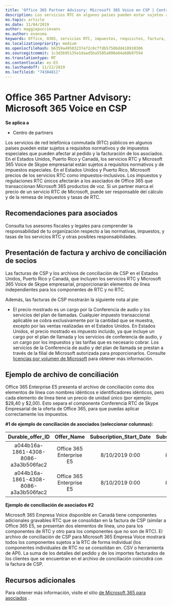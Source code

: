 ```yaml
---
title: 'Office 365 Partner Advisory: Microsoft 365 Voice en CSP | Centro de Partners'
description: Los servicios RTC en algunos países pueden estar sujetos a requisitos normativos y de impuestos especiales que pueden afectar al pedido y la facturación de los asociados.
ms.topic: article
ms.date: 11/04/2019
author: maggiepuccievans
ms.author: evansma
keywords: Office, O365, servicios RTC, impuestos, requisitos, factura, facturación
ms.localizationpriority: medium
ms.openlocfilehash: b6359a49503237e72c8cffdb5758bdd418910306
ms.sourcegitcommit: 1c3d3b95135e1daad5ba5585a090e84ab0b97594
ms.translationtype: MT
ms.contentlocale: es-ES
ms.lasthandoff: 11/22/2019
ms.locfileid: "74384811"
---
```

# <a name="office-365-partner-advisory-microsoft-365-voice-in-csp"></a>Office 365 Partner Advisory: Microsoft 365 Voice en CSP

**Se aplica a**

- Centro de partners  

Los servicios de red telefónica conmutada (RTC) públicos en algunos países pueden estar sujetos a requisitos normativos y de impuestos especiales que pueden afectar al pedido y la facturación de los asociados.  En el Estados Unidos, Puerto Rico y Canadá, los servicios RTC y Microsoft 365 Voice de Skype empresarial están sujetos a requisitos normativos y de impuestos especiales. En el Estados Unidos y Puerto Rico, Microsoft precios de los servicios RTC como impuestos-inclusivos.  Los impuestos y regulaciones RTC únicos afectarán a los asociados de Office 365 que transaccionan Microsoft 365 productos de voz.  Si un partner marca el precio de un servicio RTC de Microsoft, puede ser responsable del cálculo y de la remesa de impuestos y tasas de RTC.

## <a name="partner-recommendations"></a>Recomendaciones para asociados

Consulta tus asesores fiscales y legales para comprender la responsabilidad de tu organización respecto a las normativas, impuestos, y tasas de los servicios RTC y otras posibles responsabilidades.

## <a name="invoice-presentation-and-partner-reconciliation-file"></a>Presentación de factura y archivo de conciliación de socios

Las facturas de CSP y los archivos de conciliación de CSP en el Estados Unidos, Puerto Rico y Canadá, que incluyen los servicios RTC y Microsoft 365 Voice de Skype empresarial, proporcionarán elementos de línea independientes para los componentes de RTC y no RTC.

Además, las facturas de CSP mostrarán la siguiente nota al pie:

* El precio mostrado es un cargo por la Conferencia de audio y los servicios del plan de llamadas.  Cualquier impuesto transaccional aplicable se cobra exclusivamente por la cantidad que se muestra, excepto por las ventas realizadas en el Estados Unidos.  En Estados Unidos, el precio mostrado es impuesto incluido, ya que incluye un cargo por el plan de llamada y los servicios de conferencia de audio, y un cargo por los impuestos y las tarifas que es necesario cobrar.  Los servicios de la Conferencia de audio y del plan de llamada se prestan a través de la filial de Microsoft autorizada para proporcionarlos.  Consulte [licencias por volumen de Microsoft](https://go.microsoft.com/fwlink/?LinkId=690247) para obtener más información.

## <a name="reconciliation-file-example"></a>Ejemplo de archivo de conciliación

Office 365 Enterprise E5 presenta el archivo de conciliación como dos elementos de línea con nombres idénticos e identificadores idénticos, pero cada elemento de línea tiene un precio de unidad único (por ejemplo: $28,40 y $2,00). Esto separa el componente Conferencia RTC de Skype Empresarial de la oferta de Office 365, para que puedas aplicar correctamente los impuestos.

**#1 de ejemplo de conciliación de asociados (seleccionar columnas):**

|**Durable_offer_ID**|**Offer_Name**|**Subscription_Start_Date**|**Subscription_End_Date**|**Charge_Start_Date**|**Charge_End_Date**|**Charge_Type**|**Unit_Price**|
|:----:|:----:|:----:|:----:|:----:|:----:|:----:|:----:|
|a044b16a-1861-4308-8086-a3a3b506fac2   |Office 365 Enterprise E5   |8/10/2019 0:00   |8/11/2019 0:00   |8/11/2019 0:00|9/10/2019 0:00   |Tarifa de ciclo   |28.40   |
|a044b16a-1861-4308-8086-a3a3b506fac2   |Office 365 Enterprise E5   |8/10/2019 0:00   |8/11/2019 0:00   |8/11/2019 0:00   |9/10/2019 0:00   |Tarifa de ciclo   |2.00   |

**Ejemplo de conciliación de asociados #2**

Microsoft 365 Empresa Voice disponible en Canadá tiene componentes adicionales gravables RTC que se consolidan en la factura de CSP (similar a Office 365 E5, se presentan dos elementos de línea, uno para los componentes de RTC y otro para los componentes que no son de RTC).  El archivo de conciliación de CSP para Microsoft 365 Empresa Voice mostrará todos los componentes sujetos a la RTC de forma individual (los componentes individuales de RTC no se consolidan en. CSV o herramienta de API).  La suma de los detalles del pedido y de los importes facturados de los clientes que se encuentran en el archivo de conciliación coincidirá con la factura de CSP.

## <a name="additional-resources"></a>Recursos adicionales
Para obtener más información, visite el sitio [de Microsoft 365 para asociados](https://drumbeat.office.com/Pages/home2016.aspx) .

